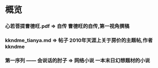 # 概览

### 心若菩提曹德旺.pdf  =>  自传    曹德旺的自传,第一视角撰稿
### kkndme_tianya.md    =>  帖子    2010年天涯上关于房价的主题帖,作者kkndme
### 第一序列 —— 会说话的肘子    =>  网络小说    一本末日幻想题材的小说